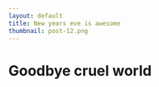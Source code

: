 ```yaml
---
layout: default
title: New years eve is awesome
thumbnail: post-12.png
---
```


# Goodbye cruel world
